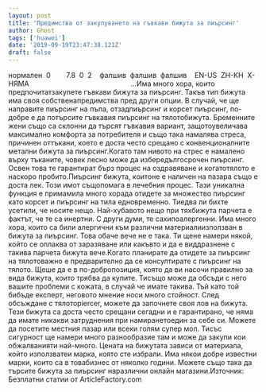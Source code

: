 ```yaml
---
layout: post
title: 'Предимства от закупуването на гъвкави бижута за пиърсинг'
author: Ghost
tags: ['huawei']
date: '2019-09-19T23:47:38.121Z'
draft: false
---
```


нормален  0        7.8  0  2    фалшив  фалшив  фалшив    EN-US  ZH-КН  X-НЯМА                                                    ...Има много хора, които предпочитатзакупете гъвкави бижута за пиърсинг. Такъв тип бижута има своя собственапредимства пред други опции. В случай, че ще направите пиърсинг на пъпа, отзадпиърсинг и корсет пиърсинг, по-добре е да потърсите гъвкавия пиърсинг на тялотобижута. Бременните жени също са склонни да търсят гъвкавия вариант, защотоувеличава максимално комфорта за потребителя и също така намалява стреса, причинен оттъкани, което е доста често срещано с конвенционалните метални бижута за пиърсинг.Когато там нивото на стрес е намалено върху тъканите, човек лесно може да избередългосрочен пиърсинг. Освен това те гарантират бърз процес на оздравяване и когатотялото е наскоро пробито.Пиърсинг бижута, коитоне е наличен на пазара също е доста лек. Този имот същопомага в лечебния процес. Тази уникална функция е примамила много хорада отидете за множество пиърсинг като корсет и пиърсинг на тила едновременно. Тиедва ли бихте усетили, че носите нещо. Най-хубавото нещо при тяхбижута парчета е фактът, че те са инертни. С други думи, те сахипоалергенни. Има много хора, които са били алергични към различни материалиизползван в бижута за пиърсинг. Това обаче вече не е така. Ти щене намери някой, който се оплаква от заразяване или какъвто и да е виддразнене с такива парчета бижута вече.Когато планирате да отидете за пиърсинг на тялотоважно е предварително да се консултирате с пиърсинг на тялото. Щеше да е в по-добропозиция, която да ви насочи правилно за вида бижута, които трябва да купите. Тисъщо може да обсъди с него вашите проблеми с кожата, в случай че имате такива. Тъй като той бибъде експерт, неговото мнение носи много стойност. След обсъждане с тялотоpiercer, можете да започнете своя лов на бижута. Тези бижута са доста често срещани сегадни и е гарантирано, че няма да имате никакви затруднения при намиранетоедин за себе си. Можете да посетите местния пазар или всеки голям супер мол. Тисъс сигурност ще намери много разнообразие там и може да закупи кои обжалванияти най-много. Цената на бижутата зависи от материала, който използватеи марка, която сте избрали. Има някои добре известни марки, които са в товабизнес от няколко години. Можете също така да търсите бижута за пиърсинг наразлични онлайн магазини.Източник: Безплатни статии от ArticleFactory.com
